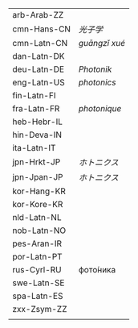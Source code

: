 | | |
|-|-|
| arb-Arab-ZZ |  |
| cmn-Hans-CN | _光子学_ |
| cmn-Latn-CN | _guāngzǐ xué_ |
| dan-Latn-DK |  |
| deu-Latn-DE | _Photonik_ |
| eng-Latn-US | _photonics_ |
| fin-Latn-FI |  |
| fra-Latn-FR | _photonique_ |
| heb-Hebr-IL |  |
| hin-Deva-IN |  |
| ita-Latn-IT |  |
| jpn-Hrkt-JP | _ホトニクス_ |
| jpn-Jpan-JP | _ホトニクス_ |
| kor-Hang-KR |  |
| kor-Kore-KR |  |
| nld-Latn-NL |  |
| nob-Latn-NO |  |
| pes-Aran-IR |  |
| por-Latn-PT |  |
| rus-Cyrl-RU | фото́ника |
| swe-Latn-SE |  |
| spa-Latn-ES |  |
| zxx-Zsym-ZZ |  |
|  |  |
